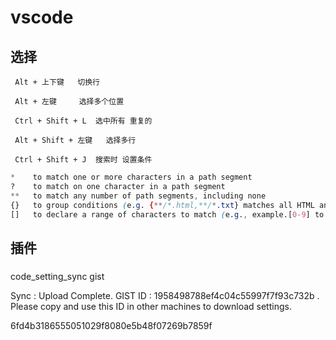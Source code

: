 
# vscode

## 选择
```
 Alt + 上下键   切换行

 Alt + 左键     选择多个位置

 Ctrl + Shift + L  选中所有 重复的

 Alt + Shift + 左键   选择多行

 Ctrl + Shift + J  搜索时 设置条件
```
```css
*    to match one or more characters in a path segment
?    to match on one character in a path segment
**   to match any number of path segments, including none
{}   to group conditions (e.g. {**/*.html,**/*.txt} matches all HTML and text files)
[]   to declare a range of characters to match (e.g., example.[0-9] to match on example.0, example.1, …)
```


## 插件

### 

code_setting_sync
gist

Sync : Upload Complete. GIST ID : 1958498788ef4c04c55997f7f93c732b . Please copy and use this ID in other machines to download settings.

6fd4b3186555051029f8080e5b48f07269b7859f

 